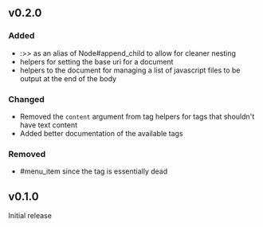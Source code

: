 ## v0.2.0
### Added
* :>> as an alias of Node#append_child to allow for cleaner nesting
* helpers for setting the base uri for a document
* helpers to the document for managing a list of javascript files to be
output at the end of the body
### Changed
* Removed the `content` argument from tag helpers for tags that shouldn't have text content
* Added better documentation of the available tags
### Removed
* #menu_item since the tag is essentially dead

## v0.1.0
Initial release
